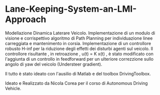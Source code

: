 # Lane-Keeping-System-an-LMI-Approach

Modellazione Dinamica Laterare Veicolo. 
Implementazione di un modulo di visione e corrispettivo algoritmo di Path Planning per individuazione linee carreggiata e mantenimento in corsia.
Implementazione di un controllore robusto H-inf per la riduzione degli effetti dei disturbi agenti sul veicolo.
Il controllore risultante , in retroazione , u(t) = K x(t) , è stato modificato con l'aggiunta di un controllo in feedforward per un ulteriore 
correzzione sullo angolo di yaw del veicolo (Understeer gradient).

Il tutto è stato ideato con l'ausilio di Matlab e del toolbox DrivingToolbox.

Ideato e Realizzato da Nicola Corea per il corso di Autonomous Driving Vehicle.


